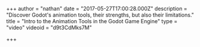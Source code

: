 +++
author = "nathan"
date = "2017-05-27T17:00:28.000Z"
description = "Discover Godot's animation tools, their strengths, but also their limitations."
title = "Intro to the Animation Tools in the Godot Game Engine"
type = "video"
videoid = "d9t3CdMks7M"

+++


